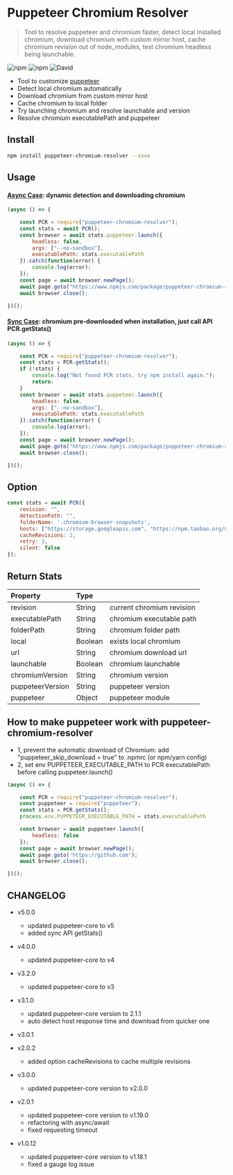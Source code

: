 
# Puppeteer Chromium Resolver
> Tool to resolve puppeteer and chromium faster, detect local installed chromium, download chromium with custom mirror host, cache chromium revision out of node_modules, test chromium headless being launchable.

![npm](https://img.shields.io/npm/v/puppeteer-chromium-resolver.svg)
![npm](https://img.shields.io/npm/dt/puppeteer-chromium-resolver.svg)
![David](https://img.shields.io/david/cenfun/puppeteer-chromium-resolver.svg)

* Tool to customize [puppeteer](https://github.com/GoogleChrome/puppeteer)
* Detect local chromium automatically
* Download chromium from custom mirror host
* Cache chromium to local folder
* Try launching chromium and resolve launchable and version
* Resolve chromium executablePath and puppeteer


## Install 
```sh
npm install puppeteer-chromium-resolver --save
```
## Usage

#### [Async Case](./test/async.js): dynamic detection and downloading chromium
```js
(async () => {

    const PCR = require("puppeteer-chromium-resolver");
    const stats = await PCR();
    const browser = await stats.puppeteer.launch({
        headless: false,
        args: ["--no-sandbox"],
        executablePath: stats.executablePath
    }).catch(function(error) {
        console.log(error);
    });
    const page = await browser.newPage();
    await page.goto("https://www.npmjs.com/package/puppeteer-chromium-resolver");
    await browser.close();

})();
```
#### [Sync Case](./test/sync.js): chromium pre-downloaded when installation, just call API PCR.getStats() 
```js
(async () => {

    const PCR = require("puppeteer-chromium-resolver");
    const stats = PCR.getStats();
    if (!stats) {
        console.log("Not found PCR stats, try npm install again.");
        return;
    }
    const browser = await stats.puppeteer.launch({
        headless: false,
        args: ["--no-sandbox"],
        executablePath: stats.executablePath
    }).catch(function(error) {
        console.log(error);
    });
    const page = await browser.newPage();
    await page.goto("https://www.npmjs.com/package/puppeteer-chromium-resolver");
    await browser.close();

})();
```

## Option
```js
const stats = await PCR({
    revision: "",
    detectionPath: "",
    folderName: '.chromium-browser-snapshots',
    hosts: ["https://storage.googleapis.com", "https://npm.taobao.org/mirrors"],
    cacheRevisions: 2,
    retry: 3,
    silent: false
});
```

## Return Stats
|Property        | Type    |                          |
| :--------------| :------ | :----------------------  |
|revision        | String  |current chromium revision |
|executablePath  | String  |chromium executable path  |
|folderPath      | String  |chromium folder path      |
|local           | Boolean |exists local chromium     |
|url             | String  |chromium download url     |
|launchable      | Boolean |chromium launchable       |
|chromiumVersion | String  |chromium version          |
|puppeteerVersion| String  |puppeteer version         |
|puppeteer       | Object  |puppeteer module          |


## How to make puppeteer work with puppeteer-chromium-resolver
* 1, prevent the automatic download of Chromium: add "puppeteer_skip_download = true" to .npmrc (or npm/yarn config)
* 2, set env PUPPETEER_EXECUTABLE_PATH to PCR executablePath before calling puppeteer.launch()
```js
(async () => {

    const PCR = require("puppeteer-chromium-resolver");
    const puppeteer = require("puppeteer");
    const stats = PCR.getStats();
    process.env.PUPPETEER_EXECUTABLE_PATH = stats.executablePath

    const browser = await puppeteer.launch({
        headless: false
    });
    const page = await browser.newPage();
    await page.goto('https://github.com');
    await browser.close();

})();
```


## CHANGELOG

+ v5.0.0
  - updated puppeteer-core to v5
  - added sync API getStats()

+ v4.0.0
  - updated puppeteer-core to v4

+ v3.2.0
  - updated puppeteer-core to v3

+ v3.1.0
  - updated puppeteer-core version to 2.1.1
  - auto detect host response time and download from quicker one

+ v3.0.1
+ v2.0.2
  - added option cacheRevisions to cache multiple revisions

+ v3.0.0
  - updated puppeteer-core version to v2.0.0

+ v2.0.1
  - updated puppeteer-core version to v1.19.0
  - refactoring with async/await
  - fixed requesting timeout

+ v1.0.12
  - updated puppeteer-core version to v1.18.1
  - fixed a gauge log issue